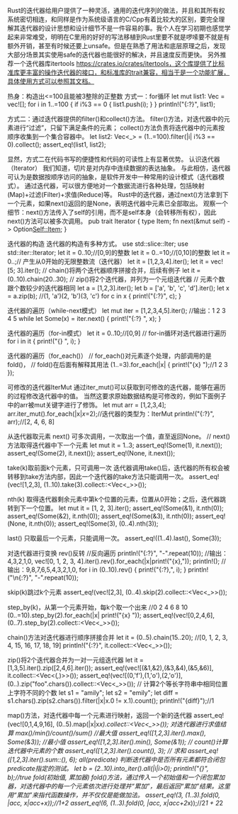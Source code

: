 Rust的迭代器给用户提供了一种灵活，通用的迭代序列的做法，并且和其所有权系统密切相连，和同样是作为系统级语言的C/Cpp有着比较大的区别，要完全理解其迭代器的设计思想和设计细节不是一件容易的事。我个人在学习初期也感觉学起来非常难受，明明在C里用的好好的写法移植到Rust里要不就是啰嗦要不就是有额外开销，甚至有时候还要上unsafe。但是在熟悉了用法和底层原理之后，发现大部分场景其实使用safe的迭代器也能很好的解决，并且速度反而更快。
另外推荐一个迭代器库itertools    https://crates.io/crates/itertools，这个库提供了比标准库更丰富的操作迭代器的接口，和标准库的trait兼容，相当于是一个功能扩展，具体使用方式可以参照其文档。
 
热身：构造出<=100且能被3整除的正整数
方式一：for循环
let mut list1: Vec<i32> = vec![];
for i in 1..=100 {
if i%3 == 0 {
list1.push(i);
}
}
println!("{:?}", list1);

方式二：通过迭代器提供的filter()和collect()方法。
filter()方法，对迭代器中的元素进行“过滤”，只留下满足条件的元素；
collect()方法负责将迭代器中的元素按顺序收集到一个集合容器中。
let list2: Vec<_> = (1..=100).filter(|i| i%3 == 0).collect();
assert_eq!(list1, list2);

显然，方式二在代码书写的便捷性和代码的可读性上有显著优势。
认识迭代器（Iterator）
我们知道，切片是对内存中连续数据的表达抽象。
与此相仿，迭代器可认为是数据按顺序访问的抽象，是软件开发中一种常用的设计模式（迭代器模式）。
通过迭代器，可以很方便地对一个数据流进行各种处理，包括映射(Map)+过滤(Filter)+求值(Reduce)等。
Rust中的迭代器，通过next()方法拿到下一个元素，如果next()返回的是None，表明迭代器中元素已全部取出。
观察一个细节：next()方法传入了self的引用，而不是self本身（会转移所有权），因此next()方法可以被多次调用。
pub trait Iterator {
type Item;
fn next(&mut self) -> Option<Self::Item>;
}

迭代器的构造
迭代器的构造有多种方式。
use std::slice::Iter;
use std::iter::Iterator;
let it = 0..10;//[0,9]的整数
let it = 0..=10;//[0,10]的整数
let it = 0..;// 产生从0开始的无限整数流（迭代器）
let it = [1,2,3,4].iter();
let it = vec![5; 3].iter();
// chain()将两个迭代器顺序拼接合并，后续有例子
let it = (0..10).chain(20..30);
// zip()将2个迭代器，并列为一个元组迭代器
// 元素个数跟个数较少的迭代器相同
let a = [1,2,3].iter();
let b = ['a', 'b', 'c', 'd'].iter();
let x = a.zip(b);
//(1, 'a')(2, 'b')(3, 'c')
for c in x {
print!("{:?}", c);
}

迭代器的遍历（while-next模式）
let mut iter = [1,2,3,4,5].iter();
//输出：1 2 3 4 5
while let Some(x) = iter.next() {
print!("{:?} ", x);
}

迭代器的遍历（for-in模式）
let it = 0..10;//[0,9]
// for-in循环对迭代器进行遍历
for i in it {
print!("{} ", i);
}

迭代器的遍历（for_each()）
// for_each()对元素逐个处理，内部调用的是fold()，
// fold()在后面有解释其用法
(1..=3).for_each(|x| {
print!("{x} ");//1 2 3
});

可修改的迭代器IterMut
通过iter_mut()可以获取到可修改的迭代器，能够在遍历的过程修改迭代器中的值。
当然这要求原始数据结构是可修改的，例如下面例子中的arr被mut关键字进行了修饰。
let mut arr = [1,2,3,4];
arr.iter_mut().for_each(|x|*x*=2);//迭代器的类型为：IterMut<i32>
println!("{:?}", arr);//[2, 4, 6, 8]

从迭代器取元素
next()
可多次调用，一次取出一个值，直至返回None。
// next()方法取得迭代器中下一个元素
let mut it = 1..3;
assert_eq!(Some(1), it.next());
assert_eq!(Some(2), it.next());
assert_eq!(None, it.next());

take(k)取前面k个元素，只可调用一次
迭代器调用take()后，迭代器的所有权会被转移到take方法内部，因此一个迭代器的take方法只能调用一次。
assert_eq!(vec![1,2,3], (1..10).take(3).collect::<Vec<_>>());

nth(k)
取得迭代器剩余元素中第k个位置的元素，位置从0开始；之后，迭代器跳转到下一个位置。
let mut it = [1, 2, 3].iter();
assert_eq!(Some(&1), it.nth(0));
assert_eq!(Some(&2), it.nth(0));
assert_eq!(Some(&3), it.nth(0));
assert_eq!(None, it.nth(0));
assert_eq!(Some(3), (0..4).nth(3));

last()
只取最后一个元素，只能调用一次。
assert_eq!((1..4).last(), Some(3));

对迭代器进行变换
rev()反转
//反向遍历
println!("{:?}", "-".repeat(10));
//输出：4,3,2,1,0,
vec![0, 1, 2, 3, 4].iter().rev().for_each(|x|print!("{x},"));
println!();
//输出：9,8,7,6,5,4,3,2,1,0,
for i in (0..10).rev() {
print!("{:?},", i);
}
println!("\n{:?}", "-".repeat(10));

skip(k)跳过k个元素
assert_eq!(vec![2,3], (0..4).skip(2).collect::<Vec<_>>());

step_by(k)，从第一个元素开始，每k个取一个出来
//0 2 4 6 8 10
(0..=10).step_by(2).for_each(|x| print!("{x} "));
assert_eq!(vec![0,2,4,6], (0..7).step_by(2).collect::<Vec<_>>());

chain()方法对迭代器进行顺序拼接合并
let it = (0..5).chain(15..20);
//[0, 1, 2, 3, 4, 15, 16, 17, 18, 19]
println!("{:?}", it.collect::<Vec<_>>());

zip()将2个迭代器合并为一对一元组迭代器
let it = [1,3,5].iter().zip([2,4,6].iter());
assert_eq!(vec![(&1,&2),(&3,&4),(&5,&6)], it.collect::<Vec<(_,_)>>());
assert_eq!(vec![(0,'f'),(1,'o'),(2,'o')], (0..).zip("foo".chars()).collect::<Vec<_>>());
// 计算2个等长字符串中相同位置上字符不同的个数
let s1 = "amily";
let s2 = "emily";
let diff = s1.chars().zip(s2.chars()).filter(|x|x.0 != x.1).count();
println!("{diff}");//1

map()方法，对迭代器中每一个元素进行映射，返回一个新的迭代器
assert_eq!(vec![0,1,4,9,16], (0..5).map(|x|x*x).collect::<Vec<_>>());
对迭代器进行求值结算
max()/min()/count()/sum()
//最大值
assert_eq!([1,2,3].iter().max(), Some(&3));
//最小值
assert_eq!([1,2,3].iter().min(), Some(&1));
// count()计算迭代器中元素的个数
assert_eq!([1,2,3].iter().count(), 3);
// 求和
assert_eq!([1,2,3].iter().sum::<i32>(), 6);
all(predicate)
判断迭代器中是否所有元素都符合闭包predicate指定的测试。
let b = (2..10).into_iter().all(|i|i>0);
println!("{}", b);//true
fold(初始值, 累加器)
fold()方法，通过传入一个初始值和一个闭包累加器，对迭代器中的每一个元素依次进行处理并“累加”，最后返回“累加”结果。这里用“累加”来指代函数操作，并不仅仅是能做加法。
assert_eq!(3, (1..3).fold(0, |acc, x|acc+x));//1+2
assert_eq!(6, (1..3).fold(0, |acc, x|acc+2*x));//2*1 + 2*2
